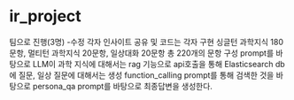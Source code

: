 # ir_project
팀으로 진행(3명) -수정 각자 인사이트 공유 및 코드는 각자 구현  싱글턴 과학지식 180문항, 멀티턴 과학지식 20문항, 일상대화 20문항 총 220개의 문항 구성 prompt를 바탕으로 LLM이 과학 지식에 대해서는 rag 기능으로 api호출을 통해 Elasticsearch db에 질문, 일상 질문에 대해서는 생성 function_calling prompt를 통해 검색한 것을 바탕으로 persona_qa prompt를 바탕으로 최종답변을 생성한다.
